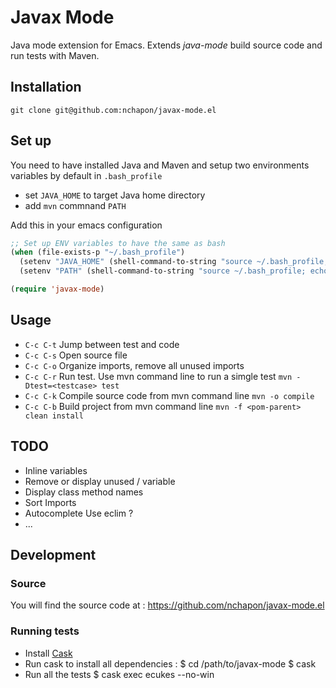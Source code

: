# Javax Mode #
Java mode extension for Emacs.
Extends _java-mode_ build source code and run tests with Maven.

## Installation ##

`git clone git@github.com:nchapon/javax-mode.el `

## Set up ##

You need to have installed Java and Maven and setup two environments variables by default in `.bash_profile`
* set `JAVA_HOME` to target Java home directory
* add `mvn` commnand  `PATH`

Add this in your emacs configuration
```cl
;; Set up ENV variables to have the same as bash
(when (file-exists-p "~/.bash_profile")
  (setenv "JAVA_HOME" (shell-command-to-string "source ~/.bash_profile; echo -n $JAVA_HOME"))
  (setenv "PATH" (shell-command-to-string "source ~/.bash_profile; echo -n $PATH")))

(require 'javax-mode)
```

## Usage ##
+ `C-c C-t` Jump between test and code
+ `C-c C-s` Open source file
+ `C-c C-o` Organize imports, remove all unused imports
+ `C-c C-r` Run test.
Use mvn command line to run a simgle test `mvn -Dtest=<testcase> test`
+ `C-c C-k` Compile source code from mvn command line `mvn -o compile`
+ `C-c C-b` Build project from mvn command line `mvn -f <pom-parent> clean install`


## TODO ##
+ Inline variables
+ Remove or display unused / variable
+ Display class method names
+ Sort Imports
+ Autocomplete Use eclim ?
+ ...

## Development ##

### Source ###

You will find the source code at :
    https://github.com/nchapon/javax-mode.el


### Running tests ###

+ Install [Cask](https://github.com/cask/cask)
+ Run cask to install all dependencies :
    $ cd /path/to/javax-mode
    $ cask
+ Run all the tests
    $ cask exec ecukes --no-win
